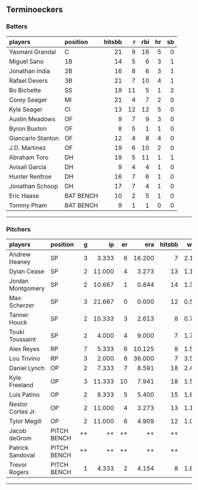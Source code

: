 ## Terminoeckers

### Batters

 
|players           |position  | hitsbb|  r| rbi| hr| sb| 
|:-----------------|:---------|------:|--:|---:|--:|--:| 
|Yasmani Grandal   |C         |     21|  9|  16|  5|  0| 
|Miguel Sano       |1B        |     14|  5|   6|  3|  1| 
|Jonathan India    |2B        |     16|  8|   6|  3|  1| 
|Rafael Devers     |3B        |     21|  7|  10|  4|  1| 
|Bo Bichette       |SS        |     19| 11|   5|  1|  2| 
|Corey Seager      |MI        |     21|  4|   7|  2|  0| 
|Kyle Seager       |CI        |     13| 12|  12|  5|  0| 
|Austin Meadows    |OF        |      9|  7|   9|  3|  0| 
|Byron Buxton      |OF        |      8|  5|   1|  1|  0| 
|Giancarlo Stanton |OF        |     12|  4|   8|  4|  0| 
|J.D. Martinez     |OF        |     19|  6|  10|  2|  0| 
|Abraham Toro      |DH        |     19|  5|  11|  1|  1| 
|Avisail Garcia    |DH        |      9|  4|   4|  1|  0| 
|Hunter Renfroe    |DH        |     16|  7|   6|  1|  0| 
|Jonathan Schoop   |DH        |     17|  7|   4|  1|  0| 
|Eric Haase        |BAT BENCH |     10|  2|   5|  1|  0| 
|Tommy Pham        |BAT BENCH |      9|  1|   1|  0|  0| 


* * *

### Pitchers

 
|players           |position    |  g|     ip| er|    era| hitsbb|  whip| so|  w| sv| 
|:-----------------|:-----------|--:|------:|--:|------:|------:|-----:|--:|--:|--:| 
|Andrew Heaney     |SP          |  3|  3.333|  6| 16.200|      7| 2.100|  3|  0|  0| 
|Dylan Cease       |SP          |  2| 11.000|  4|  3.273|     13| 1.182| 20|  1|  0| 
|Jordan Montgomery |SP          |  2| 10.667|  1|  0.844|     14| 1.312|  8|  0|  0| 
|Max Scherzer      |SP          |  3| 21.667|  0|  0.000|     12| 0.554| 32|  2|  0| 
|Tanner Houck      |SP          |  2| 10.333|  3|  2.613|      8| 0.774| 10|  0|  0| 
|Touki Toussaint   |SP          |  2|  4.000|  4|  9.000|      7| 1.750|  0|  0|  0| 
|Alex Reyes        |RP          |  7|  5.333|  6| 10.125|      8| 1.500|  9|  0|  1| 
|Lou Trivino       |RP          |  3|  2.000|  8| 36.000|      7| 3.500|  1|  0|  0| 
|Daniel Lynch      |OP          |  2|  7.333|  7|  8.591|     18| 2.455|  7|  0|  0| 
|Kyle Freeland     |OP          |  3| 11.333| 10|  7.941|     18| 1.588| 14|  1|  0| 
|Luis Patino       |OP          |  2|  8.333|  5|  5.400|     15| 1.800|  9|  1|  0| 
|Nestor Cortes Jr. |OP          |  2| 11.000|  4|  3.273|     13| 1.182| 11|  0|  0| 
|Tylor Megill      |OP          |  2| 11.000|  6|  4.909|     12| 1.091| 13|  1|  0| 
|Jacob deGrom      |PITCH BENCH | **|     **| **|     **|     **|    **| **| **| **| 
|Patrick Sandoval  |PITCH BENCH | **|     **| **|     **|     **|    **| **| **| **| 
|Trevor Rogers     |PITCH BENCH |  1|  4.333|  2|  4.154|      8| 1.846|  3|  0|  0| 


* * *


